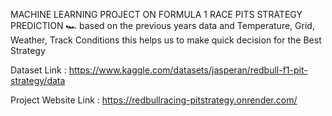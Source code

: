 MACHINE LEARNING PROJECT ON FORMULA 1 RACE PITS STRATEGY PREDICTION 🏎️
based on the previous years data and Temperature, Grid, Weather, Track Conditions
this helps us to make quick decision for the Best Strategy 

Dataset Link : https://www.kaggle.com/datasets/jasperan/redbull-f1-pit-strategy/data 

Project Website Link : https://redbullracing-pitstrategy.onrender.com/
